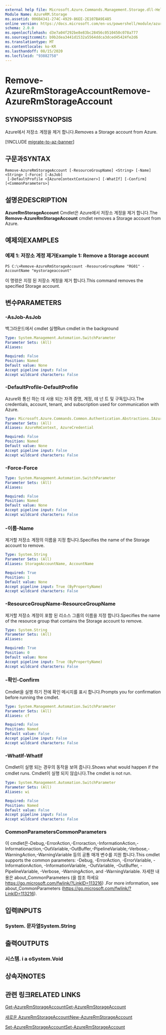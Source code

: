 ```yaml
---
external help file: Microsoft.Azure.Commands.Management.Storage.dll-Help.xml
Module Name: AzureRM.Storage
ms.assetid: 006B4341-274C-4929-86EE-2E107BA9E485
online version: https://docs.microsoft.com/en-us/powershell/module/azurerm.storage/remove-azurermstorageaccount
schema: 2.0.0
ms.openlocfilehash: d3e7a04f292be8e83bc28456c0510450c078a777
ms.sourcegitcommit: b9b2dea3441d1532a5564ddca3dced45424fe2d6
ms.translationtype: MT
ms.contentlocale: ko-KR
ms.lasthandoff: 08/15/2020
ms.locfileid: "93882758"
---
```

# <span data-ttu-id="4e8e8-101">Remove-AzureRmStorageAccount</span><span class="sxs-lookup"><span data-stu-id="4e8e8-101">Remove-AzureRmStorageAccount</span></span>

## <span data-ttu-id="4e8e8-102">SYNOPSIS</span><span class="sxs-lookup"><span data-stu-id="4e8e8-102">SYNOPSIS</span></span>
<span data-ttu-id="4e8e8-103">Azure에서 저장소 계정을 제거 합니다.</span><span class="sxs-lookup"><span data-stu-id="4e8e8-103">Removes a Storage account from Azure.</span></span>

[!INCLUDE [migrate-to-az-banner](../../includes/migrate-to-az-banner.md)]

## <span data-ttu-id="4e8e8-104">구문과</span><span class="sxs-lookup"><span data-stu-id="4e8e8-104">SYNTAX</span></span>

```
Remove-AzureRmStorageAccount [-ResourceGroupName] <String> [-Name] <String> [-Force] [-AsJob]
 [-DefaultProfile <IAzureContextContainer>] [-WhatIf] [-Confirm] [<CommonParameters>]
```

## <span data-ttu-id="4e8e8-105">설명은</span><span class="sxs-lookup"><span data-stu-id="4e8e8-105">DESCRIPTION</span></span>
<span data-ttu-id="4e8e8-106">**AzureRmStorageAccount** Cmdlet은 Azure에서 저장소 계정을 제거 합니다.</span><span class="sxs-lookup"><span data-stu-id="4e8e8-106">The **Remove-AzureRmStorageAccount** cmdlet removes a Storage account from Azure.</span></span>

## <span data-ttu-id="4e8e8-107">예제의</span><span class="sxs-lookup"><span data-stu-id="4e8e8-107">EXAMPLES</span></span>

### <span data-ttu-id="4e8e8-108">예제 1: 저장소 계정 제거</span><span class="sxs-lookup"><span data-stu-id="4e8e8-108">Example 1: Remove a Storage account</span></span>
```
PS C:\>Remove-AzureRmStorageAccount -ResourceGroupName "RG01" -AccountName "mystorageaccount"
```

<span data-ttu-id="4e8e8-109">이 명령은 지정 된 저장소 계정을 제거 합니다.</span><span class="sxs-lookup"><span data-stu-id="4e8e8-109">This command removes the specified Storage account.</span></span>

## <span data-ttu-id="4e8e8-110">변수</span><span class="sxs-lookup"><span data-stu-id="4e8e8-110">PARAMETERS</span></span>

### <span data-ttu-id="4e8e8-111">-AsJob</span><span class="sxs-lookup"><span data-stu-id="4e8e8-111">-AsJob</span></span>
<span data-ttu-id="4e8e8-112">백그라운드에서 cmdlet 실행</span><span class="sxs-lookup"><span data-stu-id="4e8e8-112">Run cmdlet in the background</span></span>

```yaml
Type: System.Management.Automation.SwitchParameter
Parameter Sets: (All)
Aliases:

Required: False
Position: Named
Default value: None
Accept pipeline input: False
Accept wildcard characters: False
```

### <span data-ttu-id="4e8e8-113">-DefaultProfile</span><span class="sxs-lookup"><span data-stu-id="4e8e8-113">-DefaultProfile</span></span>
<span data-ttu-id="4e8e8-114">Azure와 통신 하는 데 사용 되는 자격 증명, 계정, 테 넌 트 및 구독입니다.</span><span class="sxs-lookup"><span data-stu-id="4e8e8-114">The credentials, account, tenant, and subscription used for communication with Azure.</span></span>

```yaml
Type: Microsoft.Azure.Commands.Common.Authentication.Abstractions.IAzureContextContainer
Parameter Sets: (All)
Aliases: AzureRmContext, AzureCredential

Required: False
Position: Named
Default value: None
Accept pipeline input: False
Accept wildcard characters: False
```

### <span data-ttu-id="4e8e8-115">-Force</span><span class="sxs-lookup"><span data-stu-id="4e8e8-115">-Force</span></span>
```yaml
Type: System.Management.Automation.SwitchParameter
Parameter Sets: (All)
Aliases:

Required: False
Position: Named
Default value: None
Accept pipeline input: False
Accept wildcard characters: False
```

### <span data-ttu-id="4e8e8-116">-이름</span><span class="sxs-lookup"><span data-stu-id="4e8e8-116">-Name</span></span>
<span data-ttu-id="4e8e8-117">제거할 저장소 계정의 이름을 지정 합니다.</span><span class="sxs-lookup"><span data-stu-id="4e8e8-117">Specifies the name of the Storage account to remove.</span></span>

```yaml
Type: System.String
Parameter Sets: (All)
Aliases: StorageAccountName, AccountName

Required: True
Position: 1
Default value: None
Accept pipeline input: True (ByPropertyName)
Accept wildcard characters: False
```

### <span data-ttu-id="4e8e8-118">-ResourceGroupName</span><span class="sxs-lookup"><span data-stu-id="4e8e8-118">-ResourceGroupName</span></span>
<span data-ttu-id="4e8e8-119">제거할 저장소 계정이 포함 된 리소스 그룹의 이름을 지정 합니다.</span><span class="sxs-lookup"><span data-stu-id="4e8e8-119">Specifies the name of the resource group that contains the Storage account to remove.</span></span>

```yaml
Type: System.String
Parameter Sets: (All)
Aliases:

Required: True
Position: 0
Default value: None
Accept pipeline input: True (ByPropertyName)
Accept wildcard characters: False
```

### <span data-ttu-id="4e8e8-120">-확인</span><span class="sxs-lookup"><span data-stu-id="4e8e8-120">-Confirm</span></span>
<span data-ttu-id="4e8e8-121">Cmdlet을 실행 하기 전에 확인 메시지를 표시 합니다.</span><span class="sxs-lookup"><span data-stu-id="4e8e8-121">Prompts you for confirmation before running the cmdlet.</span></span>

```yaml
Type: System.Management.Automation.SwitchParameter
Parameter Sets: (All)
Aliases: cf

Required: False
Position: Named
Default value: False
Accept pipeline input: False
Accept wildcard characters: False
```

### <span data-ttu-id="4e8e8-122">-WhatIf</span><span class="sxs-lookup"><span data-stu-id="4e8e8-122">-WhatIf</span></span>
<span data-ttu-id="4e8e8-123">Cmdlet이 실행 되는 경우의 동작을 보여 줍니다.</span><span class="sxs-lookup"><span data-stu-id="4e8e8-123">Shows what would happen if the cmdlet runs.</span></span>
<span data-ttu-id="4e8e8-124">Cmdlet이 실행 되지 않습니다.</span><span class="sxs-lookup"><span data-stu-id="4e8e8-124">The cmdlet is not run.</span></span>

```yaml
Type: System.Management.Automation.SwitchParameter
Parameter Sets: (All)
Aliases: wi

Required: False
Position: Named
Default value: False
Accept pipeline input: False
Accept wildcard characters: False
```

### <span data-ttu-id="4e8e8-125">CommonParameters</span><span class="sxs-lookup"><span data-stu-id="4e8e8-125">CommonParameters</span></span>
<span data-ttu-id="4e8e8-126">이 cmdlet은-Debug,-ErrorAction,-Erroraction,-InformationAction,-Informationaction,-OutVariable,-OutBuffer,-PipelineVariable,-Verbose,-WarningAction,-WarningVariable 등의 공통 매개 변수를 지원 합니다.</span><span class="sxs-lookup"><span data-stu-id="4e8e8-126">This cmdlet supports the common parameters: -Debug, -ErrorAction, -ErrorVariable, -InformationAction, -InformationVariable, -OutVariable, -OutBuffer, -PipelineVariable, -Verbose, -WarningAction, and -WarningVariable.</span></span> <span data-ttu-id="4e8e8-127">자세한 내용은 about_CommonParameters (을 참조 하세요 https://go.microsoft.com/fwlink/?LinkID=113216) .</span><span class="sxs-lookup"><span data-stu-id="4e8e8-127">For more information, see about_CommonParameters (https://go.microsoft.com/fwlink/?LinkID=113216).</span></span>

## <span data-ttu-id="4e8e8-128">입력</span><span class="sxs-lookup"><span data-stu-id="4e8e8-128">INPUTS</span></span>

### <span data-ttu-id="4e8e8-129">System. 문자열</span><span class="sxs-lookup"><span data-stu-id="4e8e8-129">System.String</span></span>

## <span data-ttu-id="4e8e8-130">출력</span><span class="sxs-lookup"><span data-stu-id="4e8e8-130">OUTPUTS</span></span>

### <span data-ttu-id="4e8e8-131">시스템. i a o</span><span class="sxs-lookup"><span data-stu-id="4e8e8-131">System.Void</span></span>

## <span data-ttu-id="4e8e8-132">상속자</span><span class="sxs-lookup"><span data-stu-id="4e8e8-132">NOTES</span></span>

## <span data-ttu-id="4e8e8-133">관련 링크</span><span class="sxs-lookup"><span data-stu-id="4e8e8-133">RELATED LINKS</span></span>

[<span data-ttu-id="4e8e8-134">Get-AzureRmStorageAccount</span><span class="sxs-lookup"><span data-stu-id="4e8e8-134">Get-AzureRmStorageAccount</span></span>](./Get-AzureRmStorageAccount.md)

[<span data-ttu-id="4e8e8-135">새로운 AzureRmStorageAccount</span><span class="sxs-lookup"><span data-stu-id="4e8e8-135">New-AzureRmStorageAccount</span></span>](./New-AzureRmStorageAccount.md)

[<span data-ttu-id="4e8e8-136">Set-AzureRmStorageAccount</span><span class="sxs-lookup"><span data-stu-id="4e8e8-136">Set-AzureRmStorageAccount</span></span>](./Set-AzureRmStorageAccount.md)


